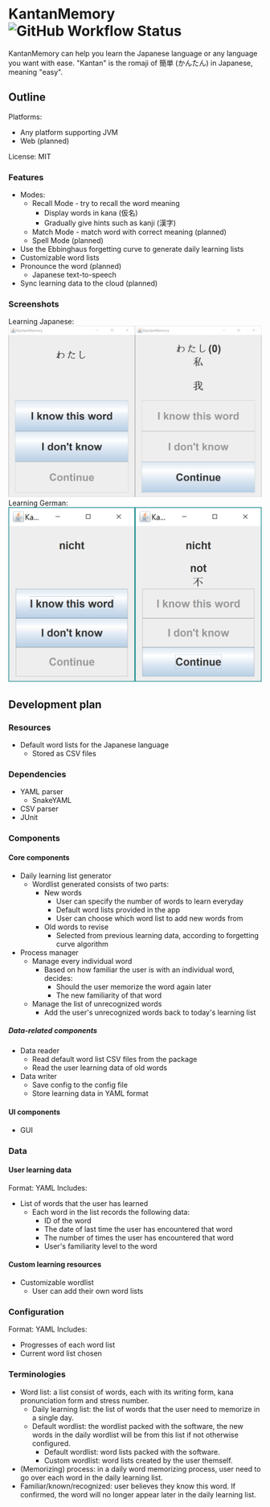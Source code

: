 # KantanMemory ![GitHub Workflow Status](https://img.shields.io/github/workflow/status/HenryHu2000/KantanMemory/Java%20CI%20with%20Maven)

KantanMemory can help you learn the Japanese language or any language you want with ease.
"Kantan" is the romaji of 簡単 (かんたん) in Japanese, meaning "easy".

## Outline

Platforms:
- Any platform supporting JVM
- Web (planned)

License: MIT

### Features
- Modes:
  - Recall Mode - try to recall the word meaning
     - Display words in kana (仮名)
     - Gradually give hints such as kanji (漢字)
  - Match Mode - match word with correct meaning (planned)
  - Spell Mode (planned)
- Use the Ebbinghaus forgetting curve to generate daily learning lists
- Customizable word lists
- Pronounce the word (planned)
  - Japanese text-to-speech
- Sync learning data to the cloud (planned)

### Screenshots
Learning Japanese:
![Learning Japanese screenshot](img/Japanese.png)
Learning German:
![Learning German screenshot](img/German.png)


## Development plan
### Resources
- Default word lists for the Japanese language
  - Stored as CSV files

### Dependencies
- YAML parser
  - SnakeYAML
- CSV parser
- JUnit

### Components
#### Core components
- Daily learning list generator
  - Wordlist generated consists of two parts:
    - New words
      - User can specify the number of words to learn everyday
      - Default word lists provided in the app
      - User can choose which word list to add new words from
    - Old words to revise
      - Selected from previous learning data, according to forgetting curve algorithm
- Process manager
  - Manage every individual word
    - Based on how familiar the user is with an individual word, decides:
      - Should the user memorize the word again later
      - The new familiarity of that word
  - Manage the list of unrecognized words
    - Add the user's unrecognized words back to today's learning list

##### Data-related components
- Data reader
  - Read default word list CSV files from the package
  - Read the user learning data of old words
- Data writer
  - Save config to the config file
  - Store learning data in YAML format

#### UI components
- GUI

### Data

#### User learning data
Format: YAML
Includes:
- List of words that the user has learned
  - Each word in the list records the following data:
    - ID of the word
    - The date of last time the user has encountered that word
    - The number of times the user has encountered that word
    - User's familiarity level to the word

#### Custom learning resources
- Customizable wordlist
  - User can add their own word lists

### Configuration
Format: YAML
Includes:
- Progresses of each word list
- Current word list chosen

### Terminologies
- Word list: a list consist of words, each with its writing form, kana pronunciation form and stress number.
  - Daily learning list: the list of words that the user need to memorize in a single day.
  - Default wordlist: the wordlist packed with the software, the new words in the daily wordlist will be from this list if not otherwise configured.
     - Default wordlist: word lists packed with the software.
     - Custom wordlist: word lists created by the user themself.
- (Memorizing) process: in a daily word memorizing process, user need to go over each word in the daily learning list.
- Familiar/known/recognized: user believes they know this word. If confirmed, the word will no longer appear later in the daily learning list.
